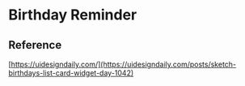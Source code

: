 # Birthday Reminder

## Reference

[https://uidesigndaily.com/](https://uidesigndaily.com/posts/sketch-birthdays-list-card-widget-day-1042)
